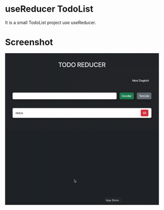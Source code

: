 <h1> useReducer TodoList </h1>

It is a small TodoList project use useReducer.

<h1>Screenshot</h1>

![](Screen-Recording%20.gif)
